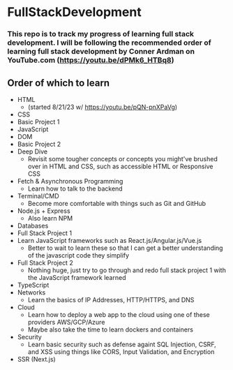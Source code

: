 # FullStackDevelopment
### This repo is to track my progress of learning full stack development. I will be following the recommended order of learning full stack development by Conner Ardman on YouTube.com (https://youtu.be/dPMk6_HTBq8)
## Order of which to learn
- HTML
  - (started 8/21/23 w/ https://youtu.be/pQN-pnXPaVg)
- CSS
- Basic Project 1
- JavaScript
- DOM
- Basic Project 2
- Deep Dive
  - Revisit some tougher concepts or concepts you might've brushed over in HTML and CSS, such as accessible HTML or Responsive CSS
- Fetch & Asynchronous Programming
  - Learn how to talk to the backend
- Terminal/CMD
  - Become more comfortable with things such as Git and GitHub
- Node.js + Express
  - Also learn NPM
- Databases
- Full Stack Project 1
- Learn JavaScript frameworks such as React.js/Angular.js/Vue.js
  - Better to wait to learn these so that I can get a better understanding of the javascript code they simplify
- Full Stack Project 2
  - Nothing huge, just try to go through and redo full stack project 1 with the JavaScript framework learned
- TypeScript
- Networks
  - Learn the basics of IP Addresses, HTTP/HTTPS, and DNS
- Cloud
  - Learn how to deploy a web app to the cloud using one of these providers AWS/GCP/Azure
  - Maybe also take the time to learn dockers and containers
- Security
  - Learn basic security such as defense againt SQL Injection, CSRF, and XSS using things like CORS, Input Validation, and Encryption
- SSR (Next.js)
